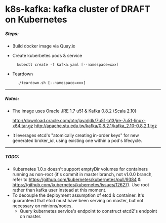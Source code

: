 # k8s-kafka: kafka cluster of DRAFT on Kubernetes
##### Steps:
* Build docker image via Quay.io
* Create kuberbetes pods & service

        kubectl create -f kafka.yaml [--namespace=xxx]
* Teardown

        ./teardown.sh [--namespace=xxx]

-----
##### Notes:
* The image uses Oracle JRE 1.7 u51 & Kafka 0.8.2 (Scala 2.10)

	http://download.oracle.com/otn/java/jdk/7u51-b13/jre-7u51-linux-x64.tar.gz
	http://apache.stu.edu.tw/kafka/0.8.2.1/kafka_2.10-0.8.2.1.tgz
* It leverages etcd's "atomically creating in-order keys" for new generated broker_id, using existing one within a pod's lifecycle. 

-----
##### TODO:
* Kubernetes 1.0.x doesn't support emptyDir volumes for containers running as non-root (it's commit in master branch, not v1.0.0 branch, refer to https://github.com/kubernetes/kubernetes/pull/9384 & https://github.com/kubernetes/kubernetes/issues/12627). Use root rather than kafka user instead at this moment.
* To decouple the deployment assumption of etcd & container. It's guaranteed that etcd must have been serving on master, but not necessary on minions/nodes. 
	* Query kubernetes service's endpoint to construct etcd2's endpoint on master.
